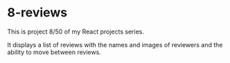 # 8-reviews
This is project 8/50 of my React projects series. 

It displays a list of reviews with the names and images of reviewers and the ability to move between reviews.

